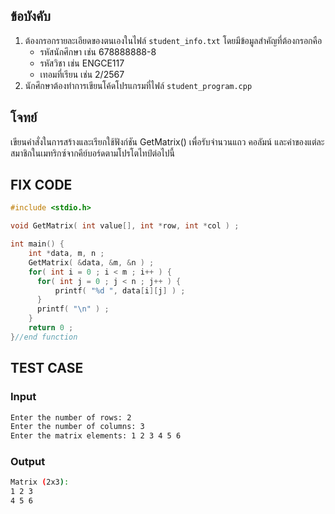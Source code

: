 ## ข้อบังคับ
1. ต้องกรอกรายละเอียดของตนเองในไฟล์ `student_info.txt` โดยมีข้อมูลสำคัญที่ต้องกรอกคือ
   - รหัสนักศึกษา เช่น 678888888-8
   - รหัสวิชา เช่น ENGCE117
   - เทอมที่เรียน เช่น 2/2567
2. นักศึกษาต้องทำการเขียนโค้ดโปรแกรมที่ไฟล์ `student_program.cpp`
   
## โจทย์
เขียนคำสั่งในการสร้างและเรียกใช้ฟังก์ชัน GetMatrix() เพื่อรับจำนวนแถว คอลัมน์ และค่าของแต่ละสมาชิกในเมทริกซ์จากคีย์บอร์ดตามโปรโตไทป์ต่อไปนี้

## FIX CODE
```c++
#include <stdio.h>

void GetMatrix( int value[], int *row, int *col ) ;

int main() {
    int *data, m, n ;
    GetMatrix( &data, &m, &n ) ;
    for( int i = 0 ; i < m ; i++ ) {
      for( int j = 0 ; j < n ; j++ ) {
          printf( "%d ", data[i][j] ) ;
      }
      printf( "\n" ) ;
    }
    return 0 ;
}//end function
```

## TEST CASE
### Input
```bash
Enter the number of rows: 2
Enter the number of columns: 3
Enter the matrix elements: 1 2 3 4 5 6
```
### Output
```bash
Matrix (2x3):
1 2 3
4 5 6
```
